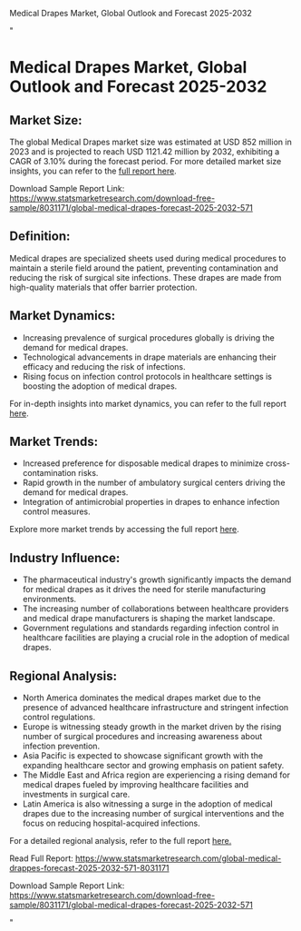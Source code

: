 Medical Drapes Market, Global Outlook and Forecast 2025-2032

"<html>
<head>
<title>Medical Drapes Market, Global Outlook and Forecast 2025-2032</title>
</head>
<body>

<h1>Medical Drapes Market, Global Outlook and Forecast 2025-2032</h1>

<h2>Market Size:</h2>
<p>The global Medical Drapes market size was estimated at USD 852 million in 2023 and is projected to reach USD 1121.42 million by 2032, exhibiting a CAGR of 3.10% during the forecast period. For more detailed market size insights, you can refer to the <a href='https://www.statsmarketresearch.com/global-medical-drapes-forecast-2025-2032-571-8031171'>full report here</a>.</p>
<p>Download Sample Report Link: <a href='https://www.statsmarketresearch.com/download-free-sample/8031171/global-medical-drapes-forecast-2025-2032-571'>https://www.statsmarketresearch.com/download-free-sample/8031171/global-medical-drapes-forecast-2025-2032-571</a></p>

<h2>Definition:</h2>
<p>Medical drapes are specialized sheets used during medical procedures to maintain a sterile field around the patient, preventing contamination and reducing the risk of surgical site infections. These drapes are made from high-quality materials that offer barrier protection.</p>

<h2>Market Dynamics:</h2>
<ul>
<li>Increasing prevalence of surgical procedures globally is driving the demand for medical drapes.</li>
<li>Technological advancements in drape materials are enhancing their efficacy and reducing the risk of infections.</li>
<li>Rising focus on infection control protocols in healthcare settings is boosting the adoption of medical drapes.</li>
</ul>
<p>For in-depth insights into market dynamics, you can refer to the full report <a href='https://www.statsmarketresearch.com/global-medical-drapes-forecast-2025-2032-571-8031171'>here</a>.</p>

<h2>Market Trends:</h2>
<ul>
<li>Increased preference for disposable medical drapes to minimize cross-contamination risks.</li>
<li>Rapid growth in the number of ambulatory surgical centers driving the demand for medical drapes.</li>
<li>Integration of antimicrobial properties in drapes to enhance infection control measures.</li>
</ul>
<p>Explore more market trends by accessing the full report <a href='https://www.statsmarketresearch.com/global-medical-drapes-forecast-2025-2032-571-8031171'>here</a>.</p>

<h2>Industry Influence:</h2>
<ul>
<li>The pharmaceutical industry's growth significantly impacts the demand for medical drapes as it drives the need for sterile manufacturing environments.</li>
<li>The increasing number of collaborations between healthcare providers and medical drape manufacturers is shaping the market landscape.</li>
<li>Government regulations and standards regarding infection control in healthcare facilities are playing a crucial role in the adoption of medical drapes.</li>
</ul>

<h2>Regional Analysis:</h2>
<ul>
<li>North America dominates the medical drapes market due to the presence of advanced healthcare infrastructure and stringent infection control regulations.</li>
<li>Europe is witnessing steady growth in the market driven by the rising number of surgical procedures and increasing awareness about infection prevention.</li>
<li>Asia Pacific is expected to showcase significant growth with the expanding healthcare sector and growing emphasis on patient safety.</li>
<li>The Middle East and Africa region are experiencing a rising demand for medical drapes fueled by improving healthcare facilities and investments in surgical care.</li>
<li>Latin America is also witnessing a surge in the adoption of medical drapes due to the increasing number of surgical interventions and the focus on reducing hospital-acquired infections.</li>
</ul>
<p>For a detailed regional analysis, refer to the full report <a href='https://www.statsmarketresearch.com/global-medical-drapes-forecast-2025-2032-571-8031171'>here.</a></p>

<p>Read Full Report: <a href='https://www.statsmarketresearch.com/global-medical-drapes-forecast-2025-2032-571-8031171'>https://www.statsmarketresearch.com/global-medical-drappes-forecast-2025-2032-571-8031171</a></p>
<p>Download Sample Report Link: <a href='https://www.statsmarketresearch.com/download-free-sample/8031171/global-medical-drapes-forecast-2025-2032-571'>https://www.statsmarketresearch.com/download-free-sample/8031171/global-medical-drapes-forecast-2025-2032-571</a></p>

</body>
</html>
</html>"
